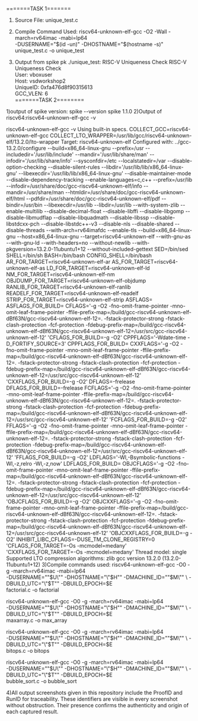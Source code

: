 =======TASK 1=======
1. Source File: unique_test.c

2. Compile Command Used: riscv64-unknown-elf-gcc -O2 -Wall -march=rv64imac -mabi=lp64 \
-DUSERNAME="$(id -un)" -DHOSTNAME="$(hostname -s)" \
unique_test.c -o unique_test

3. Output from spike pk ./unique_test: 
RISC-V Uniqueness Check 
RISC-V Uniqueness Check  
User: vboxuser  
Host: vsdworkshop2  
UniqueID: 0xfa476d8f90315613  
GCC_VLEN: 6  
=======TASK 2========

1)output of spike version:
spike --version
spike 1.1.0
2)Output of riscv64:riscv64-unknown-elf-gcc -v



riscv64-unknown-elf-gcc -v
Using built-in specs.
COLLECT_GCC=riscv64-unknown-elf-gcc
COLLECT_LTO_WRAPPER=/usr/lib/gcc/riscv64-unknown-elf/13.2.0/lto-wrapper
Target: riscv64-unknown-elf
Configured with: ../gcc-13.2.0/configure --build=x86_64-linux-gnu --prefix=/usr --includedir='/usr/lib/include' --mandir='/usr/lib/share/man' --infodir='/usr/lib/share/info' --sysconfdir=/etc --localstatedir=/var --disable-option-checking --disable-silent-rules --libdir='/usr/lib/lib/x86_64-linux-gnu' --libexecdir='/usr/lib/lib/x86_64-linux-gnu' --disable-maintainer-mode --disable-dependency-tracking --enable-languages=c,c++ --prefix=/usr/lib --infodir=/usr/share/doc/gcc-riscv64-unknown-elf/info --mandir=/usr/share/man --htmldir=/usr/share/doc/gcc-riscv64-unknown-elf/html --pdfdir=/usr/share/doc/gcc-riscv64-unknown-elf/pdf --bindir=/usr/bin --libexecdir=/usr/lib --libdir=/usr/lib --with-system-zlib --enable-multilib --disable-decimal-float --disable-libffi --disable-libgomp --disable-libmudflap --disable-libquadmath --disable-libssp --disable-libstdcxx-pch --disable-libstdc++-v3 --disable-nls --disable-shared --disable-threads --with-arch=rv64imafdc --enable-tls --build=x86_64-linux-gnu --host=x86_64-linux-gnu --target=riscv64-unknown-elf --with-gnu-as --with-gnu-ld --with-headers=no --without-newlib --with-pkgversion=13.2.0-11ubuntu1+12 --without-included-gettext SED=/bin/sed SHELL=/bin/sh BASH=/bin/bash CONFIG_SHELL=/bin/bash AR_FOR_TARGET=riscv64-unknown-elf-ar AS_FOR_TARGET=riscv64-unknown-elf-as LD_FOR_TARGET=riscv64-unknown-elf-ld NM_FOR_TARGET=riscv64-unknown-elf-nm OBJDUMP_FOR_TARGET=riscv64-unknown-elf-objdump RANLIB_FOR_TARGET=riscv64-unknown-elf-ranlib READELF_FOR_TARGET=riscv64-unknown-elf-readelf STRIP_FOR_TARGET=riscv64-unknown-elf-strip ASFLAGS= ASFLAGS_FOR_BUILD= CFLAGS='-g -O2 -fno-omit-frame-pointer -mno-omit-leaf-frame-pointer -ffile-prefix-map=/build/gcc-riscv64-unknown-elf-dBf63N/gcc-riscv64-unknown-elf-12=. -fstack-protector-strong -fstack-clash-protection -fcf-protection -fdebug-prefix-map=/build/gcc-riscv64-unknown-elf-dBf63N/gcc-riscv64-unknown-elf-12=/usr/src/gcc-riscv64-unknown-elf-12' 'CFLAGS_FOR_BUILD=-g -O2' CPPFLAGS='-Wdate-time -D_FORTIFY_SOURCE=3' CPPFLAGS_FOR_BUILD= CXXFLAGS='-g -O2 -fno-omit-frame-pointer -mno-omit-leaf-frame-pointer -ffile-prefix-map=/build/gcc-riscv64-unknown-elf-dBf63N/gcc-riscv64-unknown-elf-12=. -fstack-protector-strong -fstack-clash-protection -fcf-protection -fdebug-prefix-map=/build/gcc-riscv64-unknown-elf-dBf63N/gcc-riscv64-unknown-elf-12=/usr/src/gcc-riscv64-unknown-elf-12' 'CXXFLAGS_FOR_BUILD=-g -O2' DFLAGS=-frelease DFLAGS_FOR_BUILD=-frelease FCFLAGS='-g -O2 -fno-omit-frame-pointer -mno-omit-leaf-frame-pointer -ffile-prefix-map=/build/gcc-riscv64-unknown-elf-dBf63N/gcc-riscv64-unknown-elf-12=. -fstack-protector-strong -fstack-clash-protection -fcf-protection -fdebug-prefix-map=/build/gcc-riscv64-unknown-elf-dBf63N/gcc-riscv64-unknown-elf-12=/usr/src/gcc-riscv64-unknown-elf-12' 'FCFLAGS_FOR_BUILD=-g -O2' FFLAGS='-g -O2 -fno-omit-frame-pointer -mno-omit-leaf-frame-pointer -ffile-prefix-map=/build/gcc-riscv64-unknown-elf-dBf63N/gcc-riscv64-unknown-elf-12=. -fstack-protector-strong -fstack-clash-protection -fcf-protection -fdebug-prefix-map=/build/gcc-riscv64-unknown-elf-dBf63N/gcc-riscv64-unknown-elf-12=/usr/src/gcc-riscv64-unknown-elf-12' 'FFLAGS_FOR_BUILD=-g -O2' LDFLAGS='-Wl,-Bsymbolic-functions -Wl,-z,relro -Wl,-z,now' LDFLAGS_FOR_BUILD= OBJCFLAGS='-g -O2 -fno-omit-frame-pointer -mno-omit-leaf-frame-pointer -ffile-prefix-map=/build/gcc-riscv64-unknown-elf-dBf63N/gcc-riscv64-unknown-elf-12=. -fstack-protector-strong -fstack-clash-protection -fcf-protection -fdebug-prefix-map=/build/gcc-riscv64-unknown-elf-dBf63N/gcc-riscv64-unknown-elf-12=/usr/src/gcc-riscv64-unknown-elf-12' 'OBJCFLAGS_FOR_BUILD=-g -O2' OBJCXXFLAGS='-g -O2 -fno-omit-frame-pointer -mno-omit-leaf-frame-pointer -ffile-prefix-map=/build/gcc-riscv64-unknown-elf-dBf63N/gcc-riscv64-unknown-elf-12=. -fstack-protector-strong -fstack-clash-protection -fcf-protection -fdebug-prefix-map=/build/gcc-riscv64-unknown-elf-dBf63N/gcc-riscv64-unknown-elf-12=/usr/src/gcc-riscv64-unknown-elf-12' 'OBJCXXFLAGS_FOR_BUILD=-g -O2' INHIBIT_LIBC_CFLAGS=-DUSE_TM_CLONE_REGISTRY=0 'CFLAGS_FOR_TARGET=-Os -mcmodel=medany' 'CXXFLAGS_FOR_TARGET=-Os -mcmodel=medany'
Thread model: single
Supported LTO compression algorithms: zlib
gcc version 13.2.0 (13.2.0-11ubuntu1+12)
3)Compile commands used:
riscv64-unknown-elf-gcc -O0 -g -march=rv64imac -mabi=lp64 \
-DUSERNAME="\"$U\"" -DHOSTNAME="\"$H\"" -DMACHINE_ID="\"$M\"" \
-DBUILD_UTC="\"$T\"" -DBUILD_EPOCH=$E \
factorial.c -o factorial

riscv64-unknown-elf-gcc -O0 -g -march=rv64imac -mabi=lp64 \
-DUSERNAME="\"$U\"" -DHOSTNAME="\"$H\"" -DMACHINE_ID="\"$M\"" \
-DBUILD_UTC="\"$T\"" -DBUILD_EPOCH=$E \
maxarray.c -o max_array

riscv64-unknown-elf-gcc -O0 -g -march=rv64imac -mabi=lp64 \
-DUSERNAME="\"$U\"" -DHOSTNAME="\"$H\"" -DMACHINE_ID="\"$M\"" \
-DBUILD_UTC="\"$T\"" -DBUILD_EPOCH=$E \
bitops.c -o bitops

riscv64-unknown-elf-gcc -O0 -g -march=rv64imac -mabi=lp64 \
-DUSERNAME="\"$U\"" -DHOSTNAME="\"$H\"" -DMACHINE_ID="\"$M\"" \
-DBUILD_UTC="\"$T\"" -DBUILD_EPOCH=$E \
bubble_sort.c -o bubble_sort

4)All output screenshots given in this repository include the ProofID and RunID for traceability.
These identifiers are visible in every screenshot without obstruction.
Their presence confirms the authenticity and origin of each captured result.
